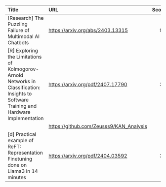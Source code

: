 | Title                                                                                                                                    | URL                                     |   Score | Date                |
|:-----------------------------------------------------------------------------------------------------------------------------------------|:----------------------------------------|--------:|:--------------------|
| [Research] The Puzzling Failure of Multimodal AI Chatbots                                                                                | https://arxiv.org/abs/2403.13315        |      93 | 2024-08-07 17:33:35 |
| [R] Exploring the Limitations of Kolmogorov-Arnold Networks in Classification: Insights to Software Training and Hardware Implementation | https://arxiv.org/pdf/2407.17790        |      38 | 2024-08-09 11:27:45 |
|                                                                                                                                          | https://github.com/Zeusss9/KAN_Analysis |         |                     |
| [d] Practical example of ReFT: Representation Finetuning done on Llama3 in 14 minutes                                                    | https://arxiv.org/pdf/2404.03592        |      32 | 2024-08-08 23:10:01 |